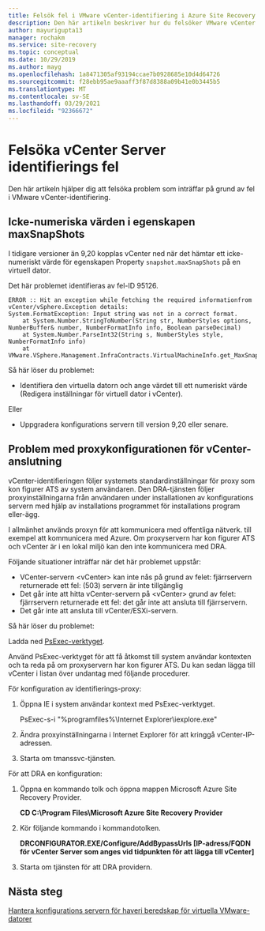 ```yaml
---
title: Felsök fel i VMware vCenter-identifiering i Azure Site Recovery
description: Den här artikeln beskriver hur du felsöker VMware vCenter Discovery-fel i Azure Site Recovery.
author: mayurigupta13
manager: rochakm
ms.service: site-recovery
ms.topic: conceptual
ms.date: 10/29/2019
ms.author: mayg
ms.openlocfilehash: 1a8471305af93194ccae7b0928685e10d4d64726
ms.sourcegitcommit: f28ebb95ae9aaaff3f87d8388a09b41e0b3445b5
ms.translationtype: MT
ms.contentlocale: sv-SE
ms.lasthandoff: 03/29/2021
ms.locfileid: "92366672"
---
```

# <a name="troubleshoot-vcenter-server-discovery-failures"></a>Felsöka vCenter Server identifierings fel

Den här artikeln hjälper dig att felsöka problem som inträffar på grund av fel i VMware vCenter-identifiering.

## <a name="non-numeric-values-in-the-maxsnapshots-property"></a>Icke-numeriska värden i egenskapen maxSnapShots

I tidigare versioner än 9,20 kopplas vCenter ned när det hämtar ett icke-numeriskt värde för egenskapen Property  `snapshot.maxSnapShots` på en virtuell dator.

Det här problemet identifieras av fel-ID 95126.

```output
ERROR :: Hit an exception while fetching the required informationfrom vCenter/vSphere.Exception details:
System.FormatException: Input string was not in a correct format.
    at System.Number.StringToNumber(String str, NumberStyles options, NumberBuffer& number, NumberFormatInfo info, Boolean parseDecimal)
    at System.Number.ParseInt32(String s, NumberStyles style, NumberFormatInfo info)
    at VMware.VSphere.Management.InfraContracts.VirtualMachineInfo.get_MaxSnapshots()
```

Så här löser du problemet:

- Identifiera den virtuella datorn och ange värdet till ett numeriskt värde (Redigera inställningar för virtuell dator i vCenter).

Eller

- Uppgradera konfigurations servern till version 9,20 eller senare.

## <a name="proxy-configuration-issues-for-vcenter-connectivity"></a>Problem med proxykonfigurationen för vCenter-anslutning

vCenter-identifieringen följer systemets standardinställningar för proxy som kon figurer ATS av system användaren. Den DRA-tjänsten följer proxyinställningarna från användaren under installationen av konfigurations servern med hjälp av installations programmet för installations program eller-ägg. 

I allmänhet används proxyn för att kommunicera med offentliga nätverk. till exempel att kommunicera med Azure. Om proxyservern har kon figurer ATS och vCenter är i en lokal miljö kan den inte kommunicera med DRA.

Följande situationer inträffar när det här problemet uppstår:

- VCenter-servern \<vCenter> kan inte nås på grund av felet: fjärrservern returnerade ett fel: (503) servern är inte tillgänglig
- Det går inte att hitta vCenter-servern på \<vCenter> grund av felet: fjärrservern returnerade ett fel: det går inte att ansluta till fjärrservern.
- Det går inte att ansluta till vCenter/ESXi-servern.

Så här löser du problemet:

Ladda ned [PsExec-verktyget](/sysinternals/downloads/psexec). 

Använd PsExec-verktyget för att få åtkomst till system användar kontexten och ta reda på om proxyservern har kon figurer ATS. Du kan sedan lägga till vCenter i listan över undantag med följande procedurer.

För konfiguration av identifierings-proxy:

1. Öppna IE i system användar kontext med PsExec-verktyget.
    
    PsExec-s-i "%programfiles%\Internet Explorer\iexplore.exe"

2. Ändra proxyinställningarna i Internet Explorer för att kringgå vCenter-IP-adressen.
3. Starta om tmanssvc-tjänsten.

För att DRA en konfiguration:

1. Öppna en kommando tolk och öppna mappen Microsoft Azure Site Recovery Provider.
 
    **CD C:\Program Files\Microsoft Azure Site Recovery Provider**

3. Kör följande kommando i kommandotolken.
   
   **DRCONFIGURATOR.EXE/Configure/AddBypassUrls [IP-adress/FQDN för vCenter Server som anges vid tidpunkten för att lägga till vCenter]**

4. Starta om tjänsten för att DRA providern.

## <a name="next-steps"></a>Nästa steg

[Hantera konfigurations servern för haveri beredskap för virtuella VMware-datorer](./vmware-azure-manage-configuration-server.md#refresh-configuration-server)